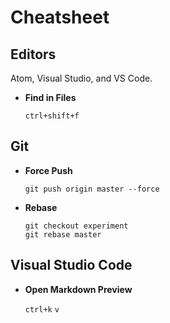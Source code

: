 # Cheatsheet

## Editors

Atom, Visual Studio, and VS Code.

- **Find in Files**

  `ctrl+shift+f`

## Git

- **Force Push**

  ```
  git push origin master --force
  ```

- **Rebase**

  ```
  git checkout experiment
  git rebase master
  ```

## Visual Studio Code

- **Open Markdown Preview**

    `ctrl+k` `v`
